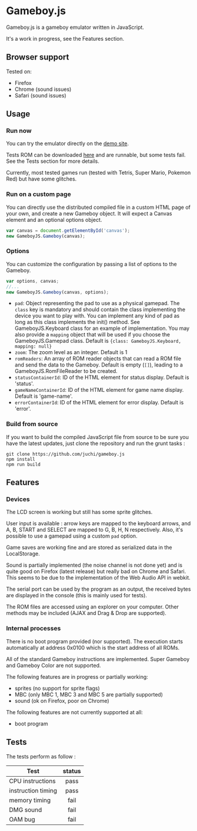 Gameboy.js
==========

Gameboy.js is a gameboy emulator written in JavaScript.

It's a work in progress, see the Features section.

## Browser support

Tested on:
* Firefox
* Chrome (sound issues)
* Safari (sound issues)

## Usage

### Run now

You can try the emulator directly on the [demo site](http://juchi.github.io/gameboy.js/).

Tests ROM can be downloaded [here](http://blargg.8bitalley.com/parodius/gb-tests/) and are runnable, but some tests fail.
See the Tests section for more details.

Currently, most tested games run (tested with Tetris, Super Mario, Pokemon Red)
but have some glitches.

### Run on a custom page

You can directly use the distributed compiled file in a custom HTML page of your own,
and create a new Gameboy object. It will expect a Canvas element and an optional options object.

```javascript
var canvas = document.getElementById('canvas');
new GameboyJS.Gameboy(canvas);
```

### Options

You can customize the configuration by passing a list of options to the Gameboy.

```javascript
var options, canvas;
//...
new GameboyJS.Gameboy(canvas, options);
```

* `pad`: Object representing the pad to use as a physical gamepad. The `class` key is mandatory and
  should contain the class implementing the device you want to play with.
  You can implement any kind of pad as long as this class implements the init() method.
  See GameboyJS.Keyboard class for an example of implementation. You may also provide
  a `mapping` object that will be used if you choose the GameboyJS.Gamepad class.
  Default is `{class: GameboyJS.Keyboard, mapping: null}`
* `zoom`: The zoom level as an integer. Default is 1
* `romReaders`: An array of ROM reader objects that can read a ROM file
  and send the data to the Gameboy.
  Default is empty (`[]`), leading to a GameboyJS.RomFileReader to be created.
* `statusContainerId`: ID of the HTML element for status display. Default is 'status'.
* `gameNameContainerId`: ID of the HTML element for game name display. Default is 'game-name'.
* `errorContainerId`: ID of the HTML element for error display. Default is 'error'.

### Build from source

If you want to build the compiled JavaScript file from source
to be sure you have the latest updates, just clone the repository
and run the grunt tasks :

```
git clone https://github.com/juchi/gameboy.js
npm install
npm run build
```

## Features

### Devices

The LCD screen is working but still has some sprite glitches.

User input is available : arrow keys are mapped to the keyboard arrows,
and A, B, START and SELECT are mapped to G, B, H, N respectively.
Also, it's possible to use a gamepad using a custom `pad` option.

Game saves are working fine and are stored as serialized data in the LocalStorage.

Sound is partially implemented (the noise channel is not done yet) and is quite
good on Firefox (latest release) but really bad on Chrome and Safari.
This seems to be due to the implementation of the Web Audio API in webkit.

The serial port can be used by the program as an output,
the received bytes are displayed in the console (this is mainly used for tests).

The ROM files are accessed using an explorer on your computer.
Other methods may be included (AJAX and Drag & Drop are supported).

### Internal processes

There is no boot program provided (nor supported).
The execution starts automatically at address 0x0100 which is the start address of all ROMs.

All of the standard Gameboy instructions are implemented. Super Gameboy and Gameboy Color are not supported.

The following features are in progress or partially working:
* sprites (no support for sprite flags)
* MBC (only MBC 1, MBC 3 and MBC 5 are partially supported)
* sound (ok on Firefox, poor on Chrome)

The following features are not currently supported at all:
* boot program

## Tests

The tests perform as follow :

| Test               |  status  |
|--------------------|:--------:|
| CPU instructions   | pass     |
| instruction timing | pass     |
| memory timing      | fail     |
| DMG sound          | fail     |
| OAM bug            | fail     |
